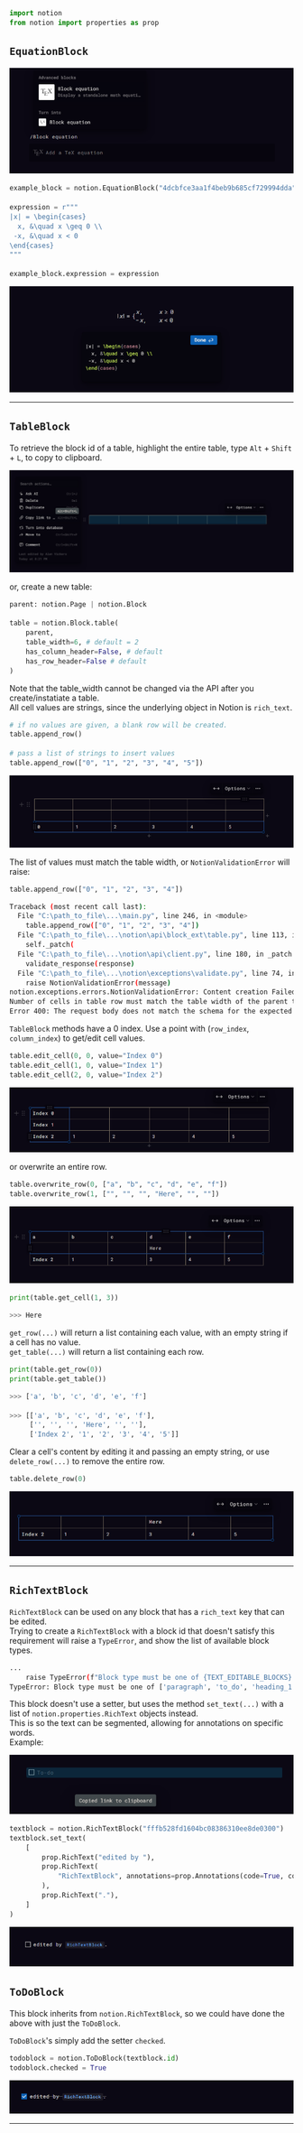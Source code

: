 
```py
import notion
from notion import properties as prop
```

## `EquationBlock`

<p align="center"><img src="https://github.com/ayvi-0001/notion-api/blob/main/examples/images/block_equation1.png?raw=true"></p>

```py
example_block = notion.EquationBlock("4dcbfce3aa1f4beb9b685cf729994dda")

expression = r"""
|x| = \begin{cases}
  x, &\quad x \geq 0 \\
 -x, &\quad x < 0
\end{cases}
"""

example_block.expression = expression
```

<p align="center"><img src="https://github.com/ayvi-0001/notion-api/blob/main/examples/images/block_equation2.png?raw=true"></p>

---

## `TableBlock`

To retrieve the block id of a table, highlight the entire table, type `Alt` + `Shift` + `L`, to copy to clipboard.

<p align="center"><img src="https://github.com/ayvi-0001/notion-api/blob/main/examples/images/get_table_id.png?raw=true"></p>

or, create a new table:

```py
parent: notion.Page | notion.Block

table = notion.Block.table(
    parent, 
    table_width=6, # default = 2
    has_column_header=False, # default
    has_row_header=False # default
)
```

Note that the table_width cannot be changed via the API after you create/instatiate a table.  
All cell values are strings, since the underlying object in Notion is `rich_text`.

```py
# if no values are given, a blank row will be created.
table.append_row()

# pass a list of strings to insert values
table.append_row(["0", "1", "2", "3", "4", "5"])
```

<p align="center"><img src="https://raw.githubusercontent.com/ayvi-0001/notion-api/main/examples/images/add_table_rows.png"></p>

The list of values must match the table width, or `NotionValidationError` will raise:

```py
table.append_row(["0", "1", "2", "3", "4"])
```

```sh
Traceback (most recent call last):
  File "C:\path_to_file\...\main.py", line 246, in <module>
    table.append_row(["0", "1", "2", "3", "4"])
  File "C:\path_to_file\...\notion\api\block_ext\table.py", line 113, in append_row
    self._patch(
  File "C:\path_to_file\...\notion\api\client.py", line 180, in _patch
    validate_response(response)
  File "C:\path_to_file\...\notion\exceptions\validate.py", line 74, in validate_response
    raise NotionValidationError(message)
notion.exceptions.errors.NotionValidationError: Content creation Failed. Fix the following:
Number of cells in table row must match the table width of the parent table
Error 400: The request body does not match the schema for the expected parameters.
```

`TableBlock` methods have a 0 index. Use a point with (`row_index`, `column_index`) to get/edit cell values.

```py
table.edit_cell(0, 0, value="Index 0")
table.edit_cell(1, 0, value="Index 1")
table.edit_cell(2, 0, value="Index 2")
```

<p align="center"><img src="https://github.com/ayvi-0001/notion-api/blob/main/examples/images/edit_table_cells.png?raw=true"></p>


or overwrite an entire row.

```py
table.overwrite_row(0, ["a", "b", "c", "d", "e", "f"])
table.overwrite_row(1, ["", "", "", "Here", "", ""])
```

<p align="center"><img src="https://github.com/ayvi-0001/notion-api/blob/main/examples/images/overwrite_table_row.png?raw=true"></p>

```py
print(table.get_cell(1, 3))
```
```py
>>> Here
```

`get_row(...)` will return a list containing each value, with an empty string if a cell has no value.  
`get_table(...)` will return a list containing each row.  

```py
print(table.get_row(0))
print(table.get_table())
```

```py
>>> ['a', 'b', 'c', 'd', 'e', 'f']

>>> [['a', 'b', 'c', 'd', 'e', 'f'], 
     ['', '', '', 'Here', '', ''], 
     ['Index 2', '1', '2', '3', '4', '5']]
```

Clear a cell's content by editing it and passing an empty string, or use `delete_row(...)` to remove the entire row.

```py
table.delete_row(0)
```

<p align="center"><img src="https://github.com/ayvi-0001/notion-api/blob/main/examples/images/delete_table_row.png?raw=true"></p>

---

## `RichTextBlock`

`RichTextBlock` can be used on any block that has a `rich_text` key that can be edited.  
Trying to create a `RichTextBlock` with a block id that doesn't satisfy this requirement will raise a `TypeError`, and show the list of available block types.

```sh
...
    raise TypeError(f"Block type must be one of {TEXT_EDITABLE_BLOCKS}.")
TypeError: Block type must be one of ['paragraph', 'to_do', 'heading_1', 'heading_2', 'heading_3', 'bulleted_list_item', 'numbered_list_item', 'toggle', 'quote', 'callout'].
```

This block doesn't use a setter, but uses the method `set_text(...)` with a list of `notion.properties.RichText` objects instead.  
This is so the text can be segmented, allowing for annotations on specific words.  
Example:

<p align="center"><img src="https://github.com/ayvi-0001/notion-api/blob/main/examples/images/todo_block.png?raw=true"></p>


```py
textblock = notion.RichTextBlock("fffb528fd1604bc08386310ee8de0300")
textblock.set_text(
    [
        prop.RichText("edited by "),
        prop.RichText(
            "RichTextBlock", annotations=prop.Annotations(code=True, color="blue")
        ),
        prop.RichText("."),
    ]
)
```

<p align="center"><img src="https://github.com/ayvi-0001/notion-api/blob/main/examples/images/edited_text_block.png?raw=true"></p>


## `ToDoBlock`

This block inherits from `notion.RichTextBlock`, so we could have done the above with just the `ToDoBlock`.

`ToDoBlock`'s simply add the setter `checked`.

```py
todoblock = notion.ToDoBlock(textblock.id)
todoblock.checked = True
```


<p align="center"><img src="https://github.com/ayvi-0001/notion-api/blob/main/examples/images/edited_todo_block.png?raw=true"></p>

---
